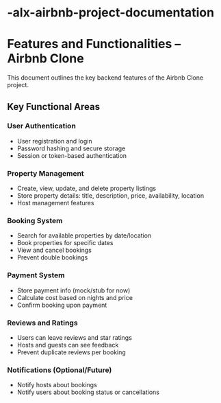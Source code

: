 # -alx-airbnb-project-documentation
# Features and Functionalities – Airbnb Clone

This document outlines the key backend features of the Airbnb Clone project.

## Key Functional Areas

### User Authentication
- User registration and login
- Password hashing and secure storage
- Session or token-based authentication

### Property Management
- Create, view, update, and delete property listings
- Store property details: title, description, price, availability, location
- Host management features

### Booking System
- Search for available properties by date/location
- Book properties for specific dates
- View and cancel bookings
- Prevent double bookings

### Payment System
- Store payment info (mock/stub for now)
- Calculate cost based on nights and price
- Confirm booking upon payment

### Reviews and Ratings
- Users can leave reviews and star ratings
- Hosts and guests can see feedback
- Prevent duplicate reviews per booking

### Notifications (Optional/Future)
- Notify hosts about bookings
- Notify users about booking status or cancellations
